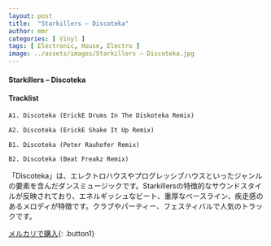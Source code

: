 ```yaml
---
layout: post
title:  "Starkillers – Discoteka"
author: mmr
categories: [ Vinyl ]
tags: [ Electronic, House, Electro ]
image: ../assets/images/Starkillers – Discoteka.jpg
---
```


#### Starkillers – Discoteka

#### Tracklist
```md
A1. Discoteka (ErickE Drums In The Diskoteka Remix)

A2. Discoteka (ErickE Shake It Up Remix)

B1. Discoteka (Peter Rauhofer Remix)

B2. Discoteka (Beat Freakz Remix)
```

「Discoteka」は、エレクトロハウスやプログレッシブハウスといったジャンルの要素を含んだダンスミュージックです。Starkillersの特徴的なサウンドスタイルが反映されており、エネルギッシュなビート、重厚なベースライン、疾走感のあるメロディが特徴です。クラブやパーティー、フェスティバルで人気のトラックです。


[メルカリで購入](https://jp.mercari.com/item/m37053695161){: .button1}

